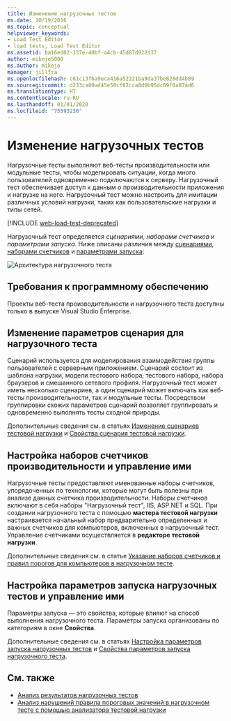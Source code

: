 ```yaml
---
title: Изменение нагрузочных тестов
ms.date: 10/19/2016
ms.topic: conceptual
helpviewer_keywords:
- Load Test Editor
- load tests, Load Test Editor
ms.assetid: ba16ed02-137e-40bf-a4cb-45d87d922d37
author: mikejo5000
ms.author: mikejo
manager: jillfra
ms.openlocfilehash: c61c13f6a9eca416a52221ba9da37be820dd4b89
ms.sourcegitcommit: d233ca00ad45e50cf62cca0d0b95dc69f0a87ad6
ms.translationtype: HT
ms.contentlocale: ru-RU
ms.lasthandoff: 01/01/2020
ms.locfileid: "75593230"
---
```

# <a name="edit-load-tests"></a>Изменение нагрузочных тестов

Нагрузочные тесты выполняют веб-тесты производительности или модульные тесты, чтобы моделировать ситуации, когда много пользователей одновременно подключаются к серверу. Нагрузочный тест обеспечивает доступ к данным о производительности приложения и нагрузке на него. Нагрузочный тест можно настроить для имитации различных условий нагрузки, таких как пользовательские нагрузки и типы сетей.

[!INCLUDE [web-load-test-deprecated](includes/web-load-test-deprecated.md)]

Нагрузочный тест определяется *сценариями*, *наборами счетчиков* и *параметрами запуска*. Ниже описаны различия между [сценариями](../test/edit-load-test-scenarios.md), [наборами счетчиков](../test/specify-counter-sets-and-threshold-rules-for-load-testing.md) и [параметрами запуска](../test/load-test-run-settings-properties.md):

![Архитектура нагрузочного теста](../test/media/load_test_editor.png)

## <a name="software-requirements"></a>Требования к программному обеспечению

Проекты веб-теста производительности и нагрузочного теста доступны только в выпуске Visual Studio Enterprise.

## <a name="edit-load-test-scenario-settings"></a>Изменение параметров сценария для нагрузочного теста

Сценарий используется для моделирования взаимодействия группы пользователей с серверным приложением. Сценарий состоит из шаблона нагрузки, модели тестового набора, тестового набора, набора браузеров и смешанного сетевого профиля. Нагрузочный тест может иметь несколько сценариев, а один сценарий может включать как веб-тесты производительности, так и модульные тесты. Посредством группировки схожих параметров сценарий позволяет группировать и одновременно выполнять тесты сходной природы.

Дополнительные сведения см. в статьях [Изменение сценариев тестовой нагрузки](../test/edit-load-test-scenarios.md) и [Свойства сценария тестовой нагрузки](../test/load-test-scenario-properties.md).

## <a name="configure-and-manage-performance-counter-sets"></a>Настройка наборов счетчиков производительности и управление ими

Нагрузочные тесты предоставляют именованные наборы счетчиков, упорядоченных по технологии, которые могут быть полезны при анализе данных счетчика производительности. Наборы счетчиков включают в себя наборы "Нагрузочный тест", IIS, ASP.NET и SQL. При создании нагрузочного теста с помощью **мастера тестовой нагрузки** настраивается начальный набор предварительно определенных и важных счетчиков для компьютеров, включенных в нагрузочный тест. Управление счетчиками осуществляется в **редакторе тестовой нагрузки**.

Дополнительные сведения см. в статье [Указание наборов счетчиков и правил порогов для компьютеров в нагрузочном тесте](../test/specify-counter-sets-and-threshold-rules-for-load-testing.md).

## <a name="configure-and-manage-load-test-run-settings"></a>Настройка параметров запуска нагрузочных тестов и управление ими

Параметры запуска — это свойства, которые влияют на способ выполнения нагрузочного теста. Параметры запуска организованы по категориям в окне **Свойства**.

Дополнительные сведения см. в статьях [Настройка параметров запуска нагрузочных тестов](../test/configure-load-test-run-settings.md) и [Свойства параметров запуска нагрузочного теста](../test/load-test-run-settings-properties.md).

## <a name="see-also"></a>См. также

- [Анализ результатов нагрузочных тестов](../test/analyze-load-test-results-using-the-load-test-analyzer.md)
- [Анализ нарушений правила пороговых значений в нагрузочном тесте с помощью анализатора тестовой нагрузки](../test/analyze-threshold-rule-violations-in-load-tests.md)
